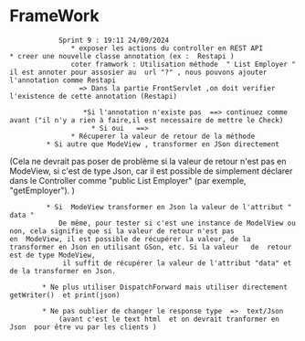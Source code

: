 # FrameWork

				Sprint 9 : 19:11 24/09/2024
                   * exposer les actions du controller en REST API
	* creer une nouvelle classe annotation (ex :  Restapi ) 
                   coter framwork : Utilisation méthode  " List Employer " il est annoter pour assosier au  url "?" , nous pouvons ajouter  l'annotation comme Restapi
                     => Dans la partie FrontServlet ,on doit verifier l'existence de cette annotation (Restapi)

                      *Si l'annotation n'existe pas  ==> continuez comme avant ("il n'y a rien à faire,il est necessaire de mettre le Check) 
                        * Si oui   ==>
		           * Récuperer la valeur de retour de la méthode 
			 * Si autre que ModeView , transformer en JSon directement
 (Cela ne devrait pas poser de problème si la valeur de retour n'est pas en ModeView,  si c'est de type 	                                                                                                                                                  Json, car il est possible de simplement déclarer dans le Controller  comme "public List Employer"   (par exemple, "getEmployer"). )
                                                                             
			 * Si  ModeView transformer en Json la valeur de l'attribut " data " 
                De même, pour tester si c'est une instance de ModelView ou non, cela signifie que si la valeur de retour n'est pas                                                                         			              en  ModeView, il est possible de récupérer la valeur, de la transformer en Json en utilisant GSon, etc. Si la valeur   de  retour est de type ModeView, 
                 il suffit de récupérer la valeur de l'attribut "data" et de la transformer en Json.

			* Ne plus utiliser DispatchForward mais utiliser directement getWriter()  et print(json) 

			* Ne pas oublier de changer le response type  =>  text/Json 
				(avant c'est le text html  et on devrait tranformer en Json  pour être vu par les clients )
